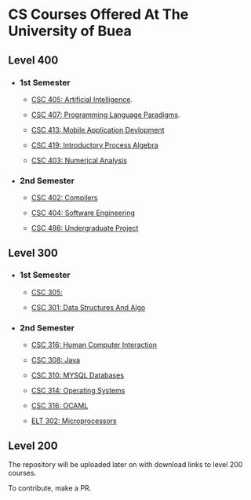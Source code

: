 # CS Courses Offered At The University of Buea

## Level 400

- ### 1st Semester
    - [CSC 405: Artificial Intelligence](https://drive.google.com/drive/folders/1gJi9ftFXI6yJ8Closw2QoNWUnnXg4IVC?usp=sharing).

    - [CSC 407: Programming Language Paradigms](https://drive.google.com/drive/folders/12L4e92TUSNeL417683EcyGYGZcwCpjGa?usp=sharing).

    - [CSC 413: Mobile Application Devlopment](https://drive.google.com/drive/folders/1GpeJn_r4FeaKOnUa95vozniW_GU-vqr8?usp=sharing)

    - [CSC 419: Introductory Process Algebra](https://drive.google.com/drive/folders/1JB2dKc1agxLZWK36R0poJTNSPPpe3ImR?usp=sharing)

    - [CSC 403: Numerical Analysis](https://drive.google.com/drive/folders/1KeNjyBuTOrmfyfDfV_gJnukqRgtoxmUm?usp=sharing)

- ### 2nd Semester
    - [CSC 402: Compilers](https://drive.google.com/drive/folders/1tYVAeCOhY2Nf27bOn1SMC4nXf-E_yYCV?usp=sharing)

    - [CSC 404: Software Engineering](https://drive.google.com/drive/folders/1HNYEOenHgEEMks57PJGq0RYBRLlq9RIW?usp=sharing)

    - [CSC 498: Undergraduate Project](https://drive.google.com/drive/folders/1g0kTY91xQV71aPZZrIwOi91z-4Kogi0h?usp=sharing) 

## Level 300
- ### 1st Semester
    - [CSC 305: ](https://drive.google.com/drive/folders/1LNHk_zqEBYL88o9wY-9pRyEV3pnqNr4b?usp=sharing)
    
    - [CSC 301: Data Structures And Algo](https://drive.google.com/drive/folders/1T0KtwnOdpgM1Mxa5PgektyxYVbOmlA4n?usp=sharing)

- ### 2nd Semester

    - [CSC 316: Human Computer Interaction](https://drive.google.com/drive/folders/1MewI8Qmhb3TFwfF4M0jwwHHX4kcoBwd8?usp=sharing)

    - [CSC 308: Java](https://drive.google.com/drive/folders/13mmuIffg0GTAjl3_F7SskL0stj8TVxVc?usp=sharing)

    - [CSC 310: MYSQL Databases](https://drive.google.com/drive/folders/1uz2PmE3X_M7FSmvFnSjnW8SuNa30hZd5?usp=sharing)

    - [CSC 314: Operating Systems](https://drive.google.com/drive/folders/14PbLhwB5nq7tWOEPKUOEqhvcFWaLmf3c?usp=sharing)

    - [CSC 316: OCAML](https://drive.google.com/drive/folders/14CMnzFRTvxWmUtfkeQN71JDwpR-GjHaQ?usp=sharing)

    - [ELT 302: Microprocessors](https://drive.google.com/drive/folders/1B1SXJ3K_tZWToGTPv3-Nz-EN4XbetJyJ?usp=sharing)

## Level 200
The repository will be uploaded later on with download links to level 200 courses.

To contribute, make a PR.

